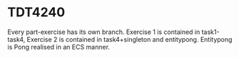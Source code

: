 # TDT4240


Every part-exercise has its own branch. Exercise 1 is contained in task1-task4, Exercise 2 is contained in task4+singleton and entitypong. Entitypong is Pong realised in an ECS manner.

